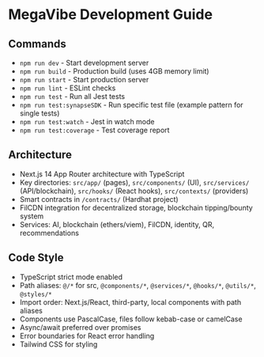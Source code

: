 # MegaVibe Development Guide

## Commands
- `npm run dev` - Start development server
- `npm run build` - Production build (uses 4GB memory limit)
- `npm run start` - Start production server
- `npm run lint` - ESLint checks
- `npm run test` - Run all Jest tests
- `npm run test:synapseSDK` - Run specific test file (example pattern for single tests)
- `npm run test:watch` - Jest in watch mode
- `npm run test:coverage` - Test coverage report

## Architecture
- Next.js 14 App Router architecture with TypeScript
- Key directories: `src/app/` (pages), `src/components/` (UI), `src/services/` (API/blockchain), `src/hooks/` (React hooks), `src/contexts/` (providers)
- Smart contracts in `/contracts/` (Hardhat project)
- FilCDN integration for decentralized storage, blockchain tipping/bounty system
- Services: AI, blockchain (ethers/viem), FilCDN, identity, QR, recommendations

## Code Style
- TypeScript strict mode enabled
- Path aliases: `@/*` for src, `@components/*`, `@services/*`, `@hooks/*`, `@utils/*`, `@styles/*`
- Import order: Next.js/React, third-party, local components with path aliases
- Components use PascalCase, files follow kebab-case or camelCase
- Async/await preferred over promises
- Error boundaries for React error handling
- Tailwind CSS for styling
